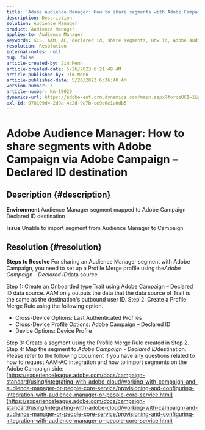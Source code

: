 ```yaml
---
title: 'Adobe Audience Manager: How to share segments with Adobe Campaign via Adobe Campaign – Declared ID destination'
description: Description
solution: Audience Manager
product: Audience Manager
applies-to: Audience Manager
keywords: KCS, AAM, AC, declared id, share segments, How To, Adobe Audience Manager, Adobe Campaign, Declared ID destination
resolution: Resolution
internal-notes: null
bug: false
article-created-by: Jim Menn
article-created-date: 5/26/2023 6:21:49 AM
article-published-by: Jim Menn
article-published-date: 5/26/2023 6:36:40 AM
version-number: 3
article-number: KA-19029
dynamics-url: https://adobe-ent.crm.dynamics.com/main.aspx?forceUCI=1&pagetype=entityrecord&etn=knowledgearticle&id=2d476096-8dfb-ed11-8849-6045bd006079
exl-id: 978109d4-2d9a-4c2d-9e7b-ce9e0e1a0db5
---
```

# Adobe Audience Manager: How to share segments with Adobe Campaign via Adobe Campaign – Declared ID destination

## Description {#description}


<b>Environment</b>
 Audience Manager segment mapped to Adobe Campaign Declared ID destination

<b>Issue</b>
 Unable to import segment from Audience Manager to Campaign


## Resolution {#resolution}


<b>Steps to Resolve</b>
 For sharing an Audience Manager segment with Adobe Campaign, you need to set up a Profile Merge profile using the*Adobe Campaign - Declared ID*data source.

Step 1: Create an Onboarded type Trait using Adobe Campaign – Declared ID data source.
 AAM only outputs the data that the data source of Trait is the same as the destination's outbound user ID.
 Step 2: Create a Profile Merge Rule using the following option.

- Cross-Device Options: Last Authenticated Profiles
- Cross-Device Profile Options: Adobe Campaign – Declared ID
- Device Options: Device Profile


Step 3: Create a segment using the Profile Merge Rule created in Step 2.
 Step 4: Map the segment to *Adobe Campaign - Declared ID*destination.
 Please refer to the following document if you have any questions related to how to request AAM-AC integration and how to import segments on the Adobe Campaign side: [https://experienceleague.adobe.com/docs/campaign-standard/using/integrating-with-adobe-cloud/working-with-campaign-and-audience-manager-or-people-core-service/provisioning-and-configuring-integration-with-audience-manager-or-people-core-service.html](https://experienceleague.adobe.com/docs/campaign-standard/using/integrating-with-adobe-cloud/working-with-campaign-and-audience-manager-or-people-core-service/provisioning-and-configuring-integration-with-audience-manager-or-people-core-service.html)
